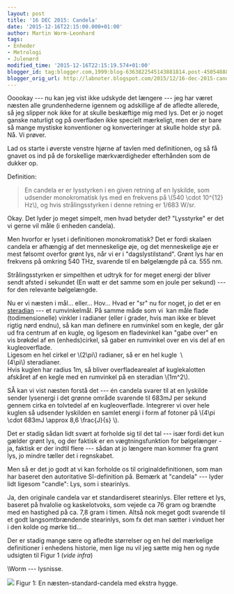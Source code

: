```yaml
---
layout: post
title: '16 DEC 2015: Candela'
date: '2015-12-16T22:15:00.000+01:00'
author: Martin Worm-Leonhard
tags:
- Enheder
- Metrologi
- Julenørd
modified_time: '2015-12-16T22:15:19.574+01:00'
blogger_id: tag:blogger.com,1999:blog-6363822545143881814.post-4505488842562408555
blogger_orig_url: http://labnoter.blogspot.com/2015/12/16-dec-2015-candela.html
---
```


Ooookay --- nu kan jeg vist ikke udskyde det længere --- jeg har været
næsten alle grundenhederne igennem og adskillige af de afledte allerede,
så jeg slipper nok ikke for at skulle beskæftige mig med lys. Det er jo
noget ganske naturligt og på overfladen ikke specielt mærkeligt, men der
er bare så mange mystiske konventioner og konverteringer at skulle holde
styr på. Nå. Vi prøver.

Lad os starte i øverste venstre hjørne af tavlen med definitionen, og så
få gnavet os ind på de forskellige mærkværdigheder efterhånden som de
dukker op.

Definition:

>En candela er er lysstyrken i en given retning af en
>lyskilde, som udsender monokromatisk lys med en frekvens på \\(540
>\cdot 10^{12} Hz\\), og hvis strålingsstyrken i denne retning er 1/683
>W/sr.

Okay. Det lyder jo meget simpelt, men hvad betyder det? "Lysstyrke" er
det vi gerne vil måle (i enheden candela).

Men hvorfor er lyset i definitionen monokromatisk? Det er fordi skalaen
candela er afhængig af det menneskelige øje, og det menneskelige øje er
mest følsomt overfor grønt lys, når vi er i "dagslystilstand". Grønt lys
har en frekvens på omkring 540 THz, svarende til en bølgelængde på ca.
555 nm.

Strålingsstyrken er simpelthen et udtryk for for meget energi der bliver
sendt afsted i sekundet (En watt er det samme som en joule per sekund) ---
for den relevante bølgelængde.

Nu er vi næsten i mål... eller... Hov... Hvad er "sr" nu for noget, jo
det er en [steradian](https://da.wikipedia.org/wiki/Steradian) --- et
rumvinkelmål. På samme måde som vi  kan måle flade (todimensionelle)
vinkler i radianer (eller i grader, hvis man ikke er blevet rigtig nørd
endnu), så kan man definere en rumvinkel som en kegle, der går ud fra
centrum af en kugle, og ligesom en fladevinkel kan "gabe over" en vis
brøkdel af en (enheds)cirkel, så gaber en rumvinkel over en vis del af
en kugleoverflade.  
Ligesom en hel cirkel er \\(2\pi\\) radianer, så er en hel kugle
 \\(4\pi\\) steradianer.  
Hvis kuglen har radius 1m, så bliver overfladearealet af kuglekalotten
afskåret af en kegle med en rumvinkel på en steradian \\(1m^2\\).

SÅ kan vi vist næsten forstå det --- én candela svarer til at en lyskilde
sender lysenergi i det grønne område svarende til 683mJ per sekund
gennem cirka en tolvtedel af en kugleoverflade. Integrerer vi over hele
kuglen så udsender lyskilden en samlet energi i form af fotoner på
\\(4\pi \cdot 683mJ \approx 8,6 \frac{J}{s} \\).

Det er stadig sådan lidt svært at forholde sig til det tal --- især fordi
det kun gælder grønt lys, og der faktisk er en vægtningsfunktion for
bølgelænger - ja, faktisk er der indtil flere --- sådan at jo længere man
kommer fra grønt lys, jo mindre tæller det i regnskabet.

Men så er det jo godt at vi kan forholde os til originaldefinitionen,
som man har baseret den autoritative SI-definition på. Bemærk at
"candela" --- lyder lidt ligesom "candle": Lys, som i stearinlys. 

Ja, den
originale candela var et standardiseret stearinlys. Eller rettere et
lys, baseret på hvalolie og kaskelotvoks, som vejede ca 76 gram og
brændte med en hastighed på ca. 7,8 gram i timen. Altså nok meget godt
svarende til et godt langsomtbrændende stearinlys, som fx det man sætter
i vinduet her i den kolde og mørke tid...

Der er stadig mange sære og afledte størrelser og en hel del mærkelige
definitioner i enhedens historie, men lige nu vil jeg sætte mig hen og
nyde udsigten til Figur 1 (*vide infra*)

\\Worm --- lysnisse.

[![]({{site.url}}/images/-1wl0NPofkEc/VnHTViZtD4I/AAAAAAAADWI/ILSoYnZZ2fs/s320/2015-12-16%2B22.07.48.jpg)]({{site.url}}/images/-1wl0NPofkEc/VnHTViZtD4I/AAAAAAAADWI/ILSoYnZZ2fs/s1600/2015-12-16%2B22.07.48.jpg)
Figur 1: En næsten-standard-candela med ekstra hygge.

